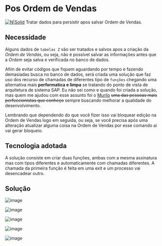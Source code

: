 # Pos Ordem de Vendas #

[![N|Solid](https://wiki.scn.sap.com/wiki/download/attachments/1710/ABAP%20Development.png?version=1&modificationDate=1446673897000&api=v2)](https://www.sap.com/brazil/developer.html)
Tratar dados para persistir apos salvar Ordem de Vendas.

## Necessidade ##
Alguns dados de `tabelas Z` vão ser tratados e salvos apos a criação da _Ordem de Vendas_, ou seja, não é possível salvar as informações antes que a _Ordem_ seja salva e verificada no banco de dados.

Afim de evitar códigos que fiquem aguardando por tempo e fazendo demasiadas busca no banco de dados, será criada uma solução que faz uso dos recurso de chamadas de diferentes tipo de `funções` chegando uma alternativa mais **performatica e limpa** se tratando do ponto de vista de arquitetura de sistema SAP. Eu não sei como e quando foi criada a solução, mas quem me ajudou com esse assunto foi o [Murilo](mailto:murilo@abapconsulting.com.br) ~~uma das pessoas mais perfeccionistas que conheço~~ sempre buscando melhorar a qualidade do desenvolvimento.

Lembrando que dependendo do que você fizer isso vai bloquear edição na Ordem de Vendas logo em seguida, ou seja, se você precisa após uma alteração atualizar alguma coisa na Ordem de Vendas por esse comando ai vai gerar bloqueio.

## Tecnologia adotada ##
A solução consiste em criar duas funções, ambas com a mesma assinatura mas com tipos diferentes e automaticamente com chamadas diferentes. A chamada da primeira função é feita em uma exit e um processo vai desencadear outro.


## Solução ##

![image](https://user-images.githubusercontent.com/22348098/151674787-7f454f5b-8332-4994-ae52-7d1d18339be8.png)

![image](https://user-images.githubusercontent.com/22348098/151674810-9e565904-a98a-4994-b07e-2ffd339cf7f1.png)

![image](https://user-images.githubusercontent.com/22348098/151674812-01eed82a-c767-46d6-bcff-478ff63f927c.png)

![image](https://user-images.githubusercontent.com/22348098/151674825-a33e7b21-3409-462c-bc11-373ba695fcf3.png)

![image](https://user-images.githubusercontent.com/22348098/151674837-b44c7a0c-43a4-460e-8672-d9cc433b1784.png)
